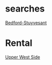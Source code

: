 # searches

[Bedford-Stuyvesant](https://www.corcoran.com/homes-for-sale/location/bedford-stuyvesant-ny-7573/regionId=1)


# Rental
[Upper West Side](https://keyah.com/about-2/?keytype=Rental)
